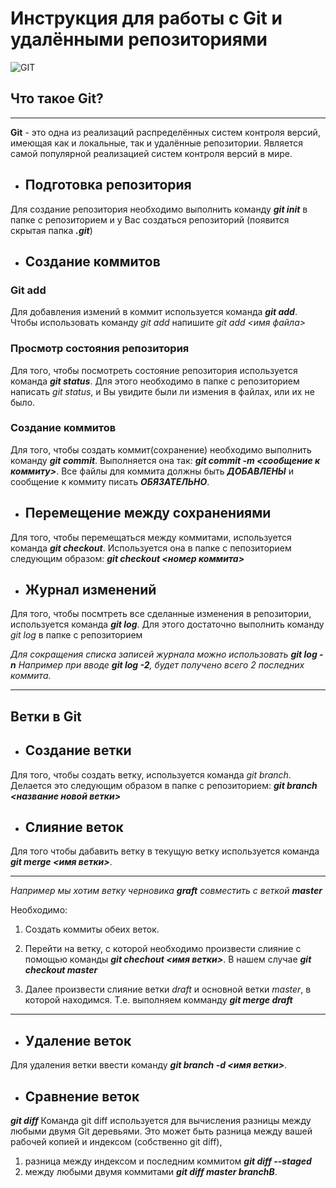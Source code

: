 # Инструкция для работы с Git и удалёнными репозиториями

![GIT](git-logo.png)

## Что такое Git? 
----
**Git** - это одна из реализаций распределённых систем контроля версий, имеющая как и локальные, так и удалённые репозитории. Является самой популярной реализацией систем контроля версий в мире.

* ## Подготовка репозитория
Для создание репозитория необходимо выполнить команду __*git init*__  в папке с репозиторием и у Вас создаться репозиторий (появится скрытая папка _**.git**_)

* ## Создание коммитов

### Git add
Для добавления измений в коммит используется команда __*git add*__. Чтобы использовать команду *git add* напишите *git add <имя файла>*

### Просмотр состояния репозитория
Для того, чтобы посмотреть состояние репозитория используется команда __*git status*__. Для этого необходимо в папке с репозиторием написать *git status*, и Вы увидите были ли измения в файлах, или их не было.

### Создание коммитов
Для того, чтобы создать коммит(сохранение) необходимо выполнить команду __*git commit*__. Выполняется она так: *__git commit -m <сообщение к коммиту>__*. Все файлы для коммита должны быть ***ДОБАВЛЕНЫ*** и сообщение к коммиту писать ***ОБЯЗАТЕЛЬНО***.

* ## Перемещение между сохранениями
Для того, чтобы перемещаться между коммитами, используется команда __*git checkout*__. Используется она в папке с пепозиторием следующим образом: ***git checkout <номер коммита>***

* ## Журнал изменений
Для того, чтобы посмтреть все сделанные изменения в репозитории, используется команда __*git log*__. Для этого достаточно выполнить команду *git log* в папке с репозиторием

_Для сокращения списка записей журнала можно использовать __*git log -n*__
Например при вводе  __*git log -2*__, будет получено всего 2 последних коммита._
___
## Ветки в Git

* ## Создание ветки

Для того, чтобы создать ветку, используется команда *git branch*. Делается это следующим образом в папке с репозиторием: 
__*git branch <название новой ветки>*__

* ## Слияние веток

Для того чтобы дабавить ветку в текущую ветку используется команда __*git merge <имя ветки>*__.

---
*Например мы хотим ветку черновика **graft**  совместить с веткой **master***

Необходимо:
1. Создать коммиты обеих веток.
2. Перейти на ветку, с которой необходимо произвести слияние с помощью команды __*git chechout <имя ветки>*__. В нашем случае __*git checkout master*__

3. Далее произвести слияние ветки *draft* и основной ветки *master*, в которой находимся. Т.е. выполняем комманду __*git merge draft*__

---

* ## Удаление веток
Для удаления ветки ввести команду __*git branch -d <имя ветки>*__.

* ## Сравнение веток
__*git diff*__
Команда git diff используется для вычисления разницы между любыми двумя Git деревьями. Это может быть разница между вашей рабочей копией и индексом (собственно git diff), 
1. разница между индексом и последним коммитом ***git diff --staged***
2.  между любыми двумя коммитами ***git diff master branchB***.
